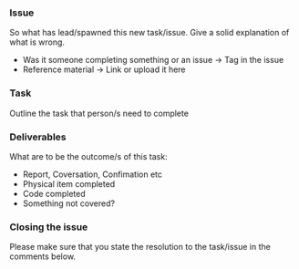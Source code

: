 ### Issue
So what has lead/spawned this new task/issue.
Give a solid explanation of what is wrong.
* Was it someone completing something or an issue -> Tag in the issue
* Reference material -> Link or upload it here

### Task
Outline the task that person/s need to complete

### Deliverables
What are to be the outcome/s of this task:
* Report, Coversation, Confimation etc
* Physical item completed
* Code completed
* Something not covered?

### Closing the issue
Please make sure that you state the resolution to the task/issue in the comments below.